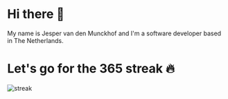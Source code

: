# Hi there 👋

My name is Jesper van den Munckhof and I'm a software developer based in The Netherlands. 

# Let's go for the 365 streak 🔥
<p><img align="center" src="https://github-readme-streak-stats.herokuapp.com/?user=jmunckhof&theme=dark" alt="streak" /></p>
